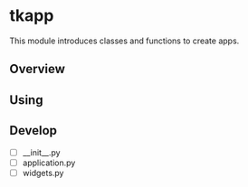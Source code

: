 # tkapp
This module introduces classes and functions to create apps.


## Overview


## Using


## Develop
 - [ ] \_\_init__.py
 - [ ] application.py
 - [ ] widgets.py
